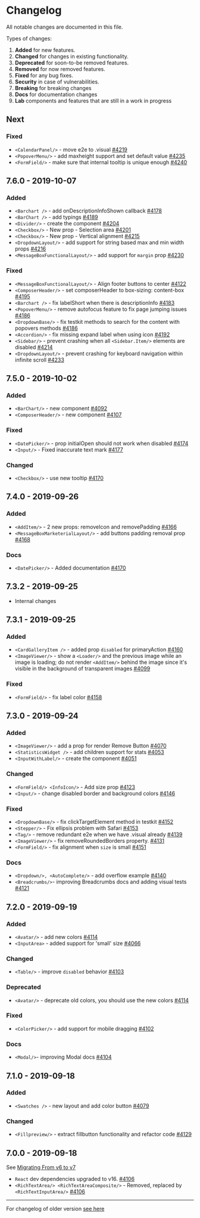 # Changelog

All notable changes are documented in this file.

Types of changes:

1. **Added** for new features.
1. **Changed** for changes in existing functionality.
1. **Deprecated** for soon-to-be removed features.
1. **Removed** for now removed features.
1. **Fixed** for any bug fixes.
1. **Security** in case of vulnerabilities.
1. **Breaking** for breaking changes
1. **Docs** for documentation changes
1. **Lab** components and features that are still in a work in progress

## Next

### Fixed

- `<CalendarPanel/>` - move e2e to .visual [#4219](https://github.com/wix/wix-style-react/pull/4219)
- `<PopoverMenu/>` - add maxheight support and set default value [#4235](https://github.com/wix/wix-style-react/pull/4235)
- `<FormField/>` - make sure that internal tooltip is unique enough [#4240](https://github.com/wix/wix-style-react/pull/4240)

## 7.6.0 - 2019-10-07

### Added

- `<Barchart />` - add onDescriptionInfoShown callback [#4178](https://github.com/wix/wix-style-react/pull/4178)
- `<BarChart />` - add typings [#4189](https://github.com/wix/wix-style-react/pull/4189)
- `<Divider/>` - create the component [#4204](https://github.com/wix/wix-style-react/pull/4204)
- `<Checkbox/>` - New prop - Selection area [#4201](https://github.com/wix/wix-style-react/pull/4201)
- `<Checkbox/>` - New prop - Vertical alignment [#4215](https://github.com/wix/wix-style-react/pull/4215)
- `<DropdownLayout/>` - add support for string based max and min width props [#4216](https://github.com/wix/wix-style-react/pull/4216)
- `<MessageBoxFunctionalLayout/>` - add support for `margin` prop [#4230](https://github.com/wix/wix-style-react/pull/4230)

### Fixed

- `<MessageBoxFunctionalLayout/>` - Align footer buttons to center [#4122](https://github.com/wix/wix-style-react/pull/4212)
- `<ComposerHeader/>` - set composerHeader to box-sizing: content-box [#4195](https://github.com/wix/wix-style-react/pull/4195)
- `<Barchart />` - fix labelShort when there is descriptionInfo [#4183](https://github.com/wix/wix-style-react/pull/4183)
- `<PopoverMenu/>` - remove autofocus feature to fix page jumping issues [#4186](https://github.com/wix/wix-style-react/pull/4186)
- `<DropdownBase/>` - fix testkit methods to search for the content with popovers methods [#4186](https://github.com/wix/wix-style-react/pull/4186)
- `<Accordion/>` - fix missing expand label when using icon [#4192](https://github.com/wix/wix-style-react/pull/4192)
- `<Sidebar/>` - prevent crashing when all `<Sidebar.Item/>` elements are disabled [#4214](https://github.com/wix/wix-style-react/pull/4214)
- `<DropdownLayout/>` - prevent crashing for keyboard navigation within infinite scroll [#4233](https://github.com/wix/wix-style-react/pull/4233)

## 7.5.0 - 2019-10-02

### Added

- `<BarChart/>` - new component [#4092](https://github.com/wix/wix-style-react/pull/4092)
- `<ComposerHeader/>` - new component [#4107](https://github.com/wix/wix-style-react/pull/4107)

### Fixed

- `<DatePicker/>` - prop initialOpen should not work when disabled [#4174](https://github.com/wix/wix-style-react/pull/4174)
- `<Input/>` - Fixed inaccurate text mark [#4177](https://github.com/wix/wix-style-react/pull/4177)

### Changed

- `<Checkbox/>` - use new tooltip [#4170](https://github.com/wix/wix-style-react/pull/4170)

## 7.4.0 - 2019-09-26

### Added

- `<AddItem/>` - 2 new props: removeIcon and removePadding [#4166](https://github.com/wix/wix-style-react/pull/4166)
- `<MessageBoxMarketerialLayout/>` - add buttons padding removal prop [#4168](https://github.com/wix/wix-style-react/pull/4168)

### Docs

- `<DatePicker/>` - Added documentation [#4170](https://github.com/wix/wix-style-react/pull/4170)

## 7.3.2 - 2019-09-25

- Internal changes

## 7.3.1 - 2019-09-25

### Added

- `<CardGalleryItem />` - added prop `disabled` for primaryAction [#4160](https://github.com/wix/wix-style-react/pull/4160)
- `<ImageViewer/>` - show a `<Loader/>` and the previous image while an image is loading; do not render `<AddItem/>` behind the image since it's visible in the background of transparent images [#4099](https://github.com/wix/wix-style-react/pull/4099)

### Fixed

- `<FormField/>` - fix label color [#4158](https://github.com/wix/wix-style-react/pull/4158)

## 7.3.0 - 2019-09-24

### Added

- `<ImageViewer/>` - add a prop for render Remove Button [#4070](https://github.com/wix/wix-style-react/pull/4070)
- `<StatisticsWidget />` - add children support for stats [#4053](https://github.com/wix/wix-style-react/pull/4053)
- `<InputWithLabel/>` - create the component [#4051](https://github.com/wix/wix-style-react/pull/4051)

### Changed

- `<FormField/> <InfoIcon/>` - Add size prop [#4123](https://github.com/wix/wix-style-react/pull/4123)
- `<Input/>` - change disabled border and background colors [#4146](https://github.com/wix/wix-style-react/pull/4146)

### Fixed

- `<DropdownBase/>` - fix clickTargetElement method in testkit [#4152](https://github.com/wix/wix-style-react/pull/4152)
- `<Stepper/>` - Fix ellipsis problem with Safari [#4153](https://github.com/wix/wix-style-react/pull/4153)
- `<Tag/>` - remove redundant e2e when we have .visual already [#4139](https://github.com/wix/wix-style-react/pull/4139)
- `<ImageViewer/>` - fix removeRoundedBorders property. [#4131](https://github.com/wix/wix-style-react/issues/4131)
- `<FormField/>` - fix alignment when `size` is small [#4151](https://github.com/wix/wix-style-react/issues/4151)

### Docs

- `<Dropdown/>, <AutoComplete/>` - add overflow example [#4140](https://github.com/wix/wix-style-react/pull/4140)
- `<Breadcrumbs/>`- improving Breadcrumbs docs and adding visual tests [#4121](https://github.com/wix/wix-style-react/pull/4121/files)

## 7.2.0 - 2019-09-19

### Added

- `<Avatar/>` - add new colors [#4114](https://github.com/wix/wix-style-react/pull/4114)
- `<InputArea>` - added support for 'small' size [#4066](https://github.com/wix/wix-style-react/pull/4066)

### Changed

- `<Table/>` - improve `disabled` behavior [#4103](https://github.com/wix/wix-style-react/pull/4103)

### Deprecated

- `<Avatar/>` - deprecate old colors, you should use the new colors [#4114](https://github.com/wix/wix-style-react/pull/4114)

### Fixed

- `<ColorPicker/>` - add support for mobile dragging [#4102](https://github.com/wix/wix-style-react/pull/4102)

### Docs

- `<Modal/>`- improving Modal docs [#4104](https://github.com/wix/wix-style-react/pull/4104)

## 7.1.0 - 2019-09-18

### Added

- `<Swatches />` - new layout and add color button [#4079](https://github.com/wix/wix-style-react/pull/4079)

### Changed

- `<Fillpreview/>` - extract fillbutton functionality and refactor code [#4129](https://github.com/wix/wix-style-react/pull/4129)

## 7.0.0 - 2019-09-18

See [Migrating From v6 to v7](https://github.com/wix/wix-style-react/blob/master/docs/migration/v6-v7.md)

- `React` dev dependencies upgraded to v16. [#4106](https://github.com/wix/wix-style-react/pull/4106)
- `<RichTextArea/> <RichTextAreaComposite/>` - Removed, replaced by `<RichTextInputArea/>` [#4106](https://github.com/wix/wix-style-react/pull/4106)

---

For changelog of older version [see here](CHANGELOG-V3-V6.md)

